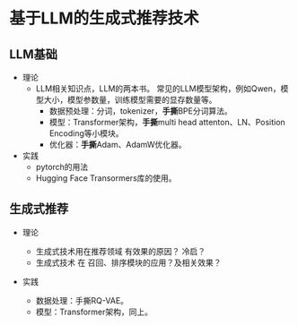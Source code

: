 
# 基于LLM的生成式推荐技术
## LLM基础
- 理论 
  - LLM相关知识点，LLM的两本书。 常见的LLM模型架构，例如Qwen，模型大小，模型参数量，训练模型需要的显存数量等。
    - 数据预处理：分词，tokenizer，**手撕**BPE分词算法。
    - 模型：Transformer架构，**手撕**multi head attenton、LN、Position Encoding等小模块。
    - 优化器：**手撕**Adam、AdamW优化器。 
- 实践
  - pytorch的用法
  - Hugging Face Transormers库的使用。  

## 生成式推荐
- 理论
  - 生成式技术用在推荐领域 有效果的原因？ 冷启？
  - 生成式技术 在 召回、排序模块的应用？及相关效果？

- 实践
  - 数据处理：手撕RQ-VAE。
  - 模型：Transformer架构，同上。  

  
